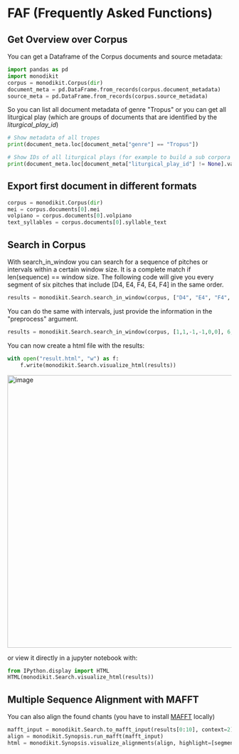 # FAF (Frequently Asked Functions)
## Get Overview over Corpus
You can get a Dataframe of the Corpus documents and source metadata:
```python
import pandas as pd
import monodikit
corpus = monodikit.Corpus(dir)
document_meta = pd.DataFrame.from_records(corpus.document_metadata)
source_meta = pd.DataFrame.from_records(corpus.source_metadata)
```

So you can list all document metadata of genre "Tropus" 
or you can get all liturgical play
(which are groups of documents that are identified by the *liturgical_play_id*)

```python
# Show metadata of all tropes
print(document_meta.loc[document_meta["genre"] == "Tropus"]) 

# Show IDs of all liturgical plays (for example to build a sub corpora out of one or all of them)
print(document_meta.loc[document_meta["liturgical_play_id"] != None].value_counts())
```
## Export first document in different formats
```python
corpus = monodikit.Corpus(dir)
mei = corpus.documents[0].mei
volpiano = corpus.documents[0].volpiano
text_syllables = corpus.documents[0].syllable_text
```

## Search in Corpus
With search_in_window you can search for a sequence of pitches or intervals within a certain window size. 
It is a complete match if len(sequence) == window size. The following code will give you every segment 
of six pitches that include [D4, E4, F4, E4, F4] in the same order.
```python
results = monodikit.Search.search_in_window(corpus, ["D4", "E4", "F4", "E4", "F4"], 6)
```


You can do the same with intervals, just provide the information in the "preprocess" argument.
```python
results = monodikit.Search.search_in_window(corpus, [1,1,-1,-1,0,0], 6,  preprocess="intervals")
```
You can now create a html file with the results:
```python
with open("result.html", "w") as f:
    f.write(monodikit.Search.visualize_html(results))
```

<img width="612" alt="image" src="https://github.com/timeipert/MonodiKit/assets/25463972/20641a96-dfe0-40f3-8906-98c6a5b80503">


or view it directly in a jupyter notebook with:
```python
from IPython.display import HTML
HTML(monodikit.Search.visualize_html(results))
```

## Multiple Sequence Alignment with MAFFT
You can also align the found chants (you have to install [MAFFT](https://mafft.cbrc.jp/alignment/software/) locally)

```python
mafft_input = monodikit.Search.to_mafft_input(results[0:10], context=2) # Align the first 10 search results
align = monodikit.Synopsis.run_mafft(mafft_input)
html = monodikit.Synopsis.visualize_alignments(align, highlight=[segment["ids"] for result in results for segment in result["segments"]], offset=2) # visualize and highligh notes that were in the search result window.
```
